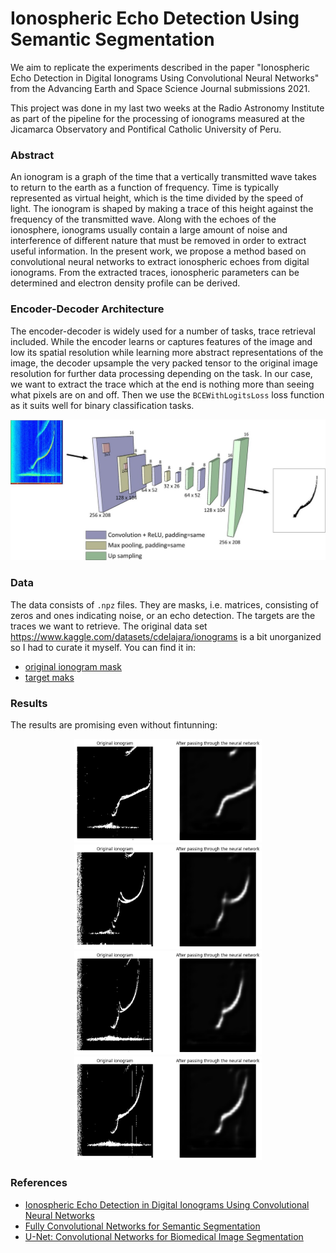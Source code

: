 # Ionospheric Echo Detection Using Semantic Segmentation

We aim to replicate the experiments described in the paper "Ionospheric Echo Detection in Digital Ionograms Using
Convolutional Neural Networks" from the Advancing Earth and Space Science Journal submissions 2021.

This project was done in my last two weeks at the Radio Astronomy Institute as part of the pipeline for the processing of ionograms measured at the Jicamarca Observatory and Pontifical Catholic University of Peru. 

### Abstract
An ionogram is a graph of the time that a vertically transmitted wave takes to return to the
earth as a function of frequency. Time is typically represented as virtual height, which is the time divided
by the speed of light. The ionogram is shaped by making a trace of this height against the frequency of the
transmitted wave. Along with the echoes of the ionosphere, ionograms usually contain a large amount of
noise and interference of different nature that must be removed in order to extract useful information. In
the present work, we propose a method based on convolutional neural networks to extract ionospheric
echoes from digital ionograms. From the extracted traces, ionospheric parameters can be determined and
electron density profile can be derived.

### Encoder-Decoder Architecture
The encoder-decoder is widely used for a number of tasks, trace retrieval included. While the encoder learns or captures features of the image and low its spatial resolution while learning more abstract representations of the image, the decoder upsample the very packed tensor to the original image resolution for further data processing depending on the task. In our case, we want to extract the trace which at the end is nothing more than seeing what pixels are on and off. Then we use the `BCEWithLogitsLoss` loss function as it suits well for binary classification tasks.

<p align="center">
  <img src="assets/architecture.jpg" alt="Image 5" width="600px"/>
</p>

### Data

The data consists of `.npz` files. They are masks, i.e. matrices, consisting of zeros and ones indicating noise, or an echo detection. The targets are the traces we want to retrieve. The original data set https://www.kaggle.com/datasets/cdelajara/ionograms is a bit unorganized so I had to curate it myself. You can find it in: 

- [original ionogram mask](https://drive.google.com/file/d/1N_gQyYZBL1HjNAJS7dITAPCiT5ZU-UlO/view?usp=sharing)
- [target maks](https://drive.google.com/file/d/1-74mrE-ZlC5HeRKVuaCp7ryTyS4RUfEj/view?usp=sharing)


### Results
The results are promising even without fintunning: 
<p align="center">
  <img src="assets/descarga (1).png" alt="Image 1" width="300px"/><br>
  <img src="assets/descarga (2).png" alt="Image 2" width="300px"/><br>
  <img src="assets/descarga (3).png" alt="Image 3" width="300px"/><br>
  <img src="assets/descarga (4).png" alt="Image 4" width="300px"/>
</p>

### References
- [Ionospheric Echo Detection in Digital Ionograms Using Convolutional Neural Networks](https://agupubs.onlinelibrary.wiley.com/doi/full/10.1029/2020RS007258)
- [Fully Convolutional Networks for Semantic Segmentation](https://arxiv.org/pdf/1411.4038)
- [U-Net: Convolutional Networks for Biomedical Image Segmentation](https://arxiv.org/pdf/1505.04597)
